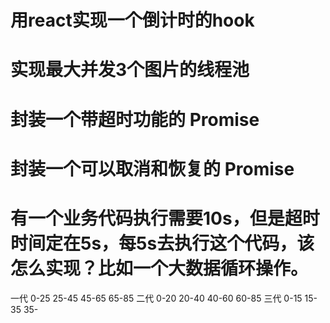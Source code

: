 # 用react实现一个倒计时的hook

# 实现最大并发3个图片的线程池

# 封装一个带超时功能的 Promise

# 封装一个可以取消和恢复的 Promise

# 有一个业务代码执行需要10s，但是超时时间定在5s，每5s去执行这个代码，该怎么实现？比如一个大数据循环操作。

一代 0-25    25-45   45-65   65-85
二代          0-20   20-40   40-60  60-85
三代                  0-15   15-35  35-  
